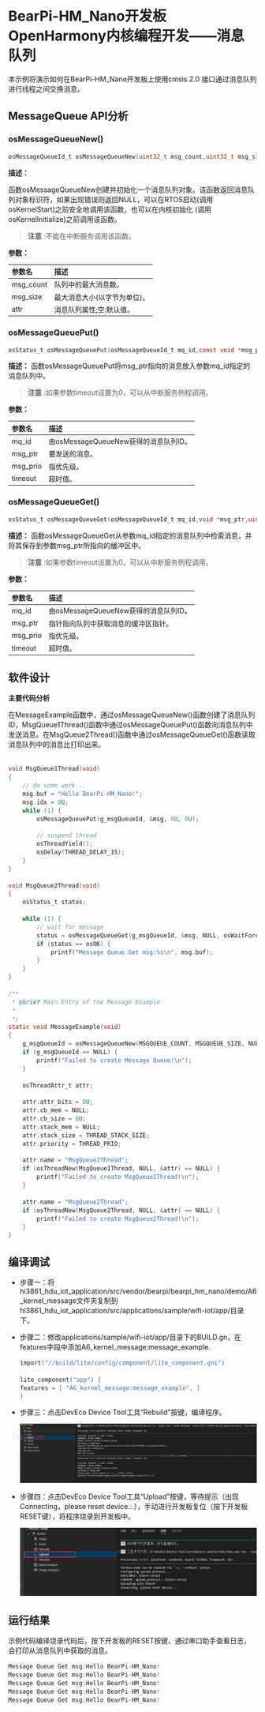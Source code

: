 # BearPi-HM_Nano开发板OpenHarmony内核编程开发——消息队列
本示例将演示如何在BearPi-HM_Nano开发板上使用cmsis 2.0 接口通过消息队列进行线程之间交换消息。


## MessageQueue API分析
### osMessageQueueNew()

```c
osMessageQueueId_t osMessageQueueNew(uint32_t msg_count,uint32_t msg_size,const osMessageQueueAttr_t *attr)
```
**描述：**

函数osMessageQueueNew创建并初始化一个消息队列对象。该函数返回消息队列对象标识符，如果出现错误则返回NULL，可以在RTOS启动(调用 osKernelStart)之前安全地调用该函数，也可以在内核初始化 (调用 osKernelInitialize)之前调用该函数。
> **注意** :不能在中断服务调用该函数。


**参数：**

|参数名|描述|
|:--|:------| 
| msg_count |队列中的最大消息数。  |
| msg_size |最大消息大小(以字节为单位)。  |
| attr |消息队列属性;空:默认值。 |

### osMessageQueuePut()

```c
osStatus_t osMessageQueuePut(osMessageQueueId_t mq_id,const void *msg_ptr,uint8_t msg_prio,uint32_t timeout)	
```
**描述：**
函数osMessageQueuePut将msg_ptr指向的消息放入参数mq_id指定的消息队列中。

> **注意** :如果参数timeout设置为0，可以从中断服务例程调用。


**参数：**

|参数名|描述|
|:--|:------| 
| mq_id | 由osMessageQueueNew获得的消息队列ID。  |
| msg_ptr | 要发送的消息。  |
| msg_prio | 指优先级。  |
| timeout | 超时值。  |

### osMessageQueueGet()

```c
osStatus_t osMessageQueueGet(osMessageQueueId_t mq_id,void *msg_ptr,uint8_t *msg_prio,uint32_t 	timeout)
```
**描述：**
函数osMessageQueueGet从参数mq_id指定的消息队列中检索消息，并将其保存到参数msg_ptr所指向的缓冲区中。

> **注意** :如果参数timeout设置为0，可以从中断服务例程调用。


**参数：**

|参数名|描述|
|:--|:------| 
| mq_id | 由osMessageQueueNew获得的消息队列ID。  |
| msg_ptr | 指针指向队列中获取消息的缓冲区指针。  |
| msg_prio | 指优先级。  |
| timeout | 超时值。  |


## 软件设计

**主要代码分析**

在MessageExample函数中，通过osMessageQueueNew()函数创建了消息队列ID，MsgQueue1Thread()函数中通过osMessageQueuePut()函数向消息队列中发送消息。在MsgQueue2Thread()函数中通过osMessageQueueGet()函数读取消息队列中的消息比打印出来。

```c

void MsgQueue1Thread(void)
{
    // do some work...
    msg.buf = "Hello BearPi-HM_Nano!";
    msg.idx = 0U;
    while (1) {
        osMessageQueuePut(g_msgQueueId, &msg, 0U, 0U);

        // suspend thread
        osThreadYield();
        osDelay(THREAD_DELAY_1S);
    }
}

void MsgQueue2Thread(void)
{
    osStatus_t status;

    while (1) {
        // wait for message
        status = osMessageQueueGet(g_msgQueueId, &msg, NULL, osWaitForever);
        if (status == osOK) {
            printf("Message Queue Get msg:%s\n", msg.buf);
        }
    }
}

/**
 * @brief Main Entry of the Message Example
 *
 */
static void MessageExample(void)
{
    g_msgQueueId = osMessageQueueNew(MSGQUEUE_COUNT, MSGQUEUE_SIZE, NULL);
    if (g_msgQueueId == NULL) {
        printf("Failed to create Message Queue!\n");
    }

    osThreadAttr_t attr;

    attr.attr_bits = 0U;
    attr.cb_mem = NULL;
    attr.cb_size = 0U;
    attr.stack_mem = NULL;
    attr.stack_size = THREAD_STACK_SIZE;
    attr.priority = THREAD_PRIO;

    attr.name = "MsgQueue1Thread";
    if (osThreadNew(MsgQueue1Thread, NULL, &attr) == NULL) {
        printf("Failed to create MsgQueue1Thread!\n");
    }

    attr.name = "MsgQueue2Thread";
    if (osThreadNew(MsgQueue2Thread, NULL, &attr) == NULL) {
        printf("Failed to create MsgQueue2Thread!\n");
    }
}

```

## 编译调试


* 步骤一：将hi3861_hdu_iot_application/src/vendor/bearpi/bearpi_hm_nano/demo/A6_kernel_message文件夹复制到hi3861_hdu_iot_application/src/applications/sample/wifi-iot/app/目录下。

* 步骤二：修改applications/sample/wifi-iot/app/目录下的BUILD.gn，在features字段中添加A6_kernel_message:message_example.

    ```c
    import("//build/lite/config/component/lite_component.gni")

    lite_component("app") {
    features = [ "A6_kernel_message:message_example", ]
    }
    ```
* 步骤三：点击DevEco Device Tool工具“Rebuild”按键，编译程序。

    ![image-20230103154607638](/doc/pic/image-20230103154607638.png)

* 步骤四：点击DevEco Device Tool工具“Upload”按键，等待提示（出现Connecting，please reset device...），手动进行开发板复位（按下开发板RESET键），将程序烧录到开发板中。

    ![image-20230103154836005](/doc/pic/image-20230103154836005.png)    
    


## 运行结果

示例代码编译烧录代码后，按下开发板的RESET按键，通过串口助手查看日志，会打印从消息队列中获取的消息。
```c
Message Queue Get msg:Hello BearPi-HM_Nano!
Message Queue Get msg:Hello BearPi-HM_Nano!
Message Queue Get msg:Hello BearPi-HM_Nano!
Message Queue Get msg:Hello BearPi-HM_Nano!
Message Queue Get msg:Hello BearPi-HM_Nano!
```
